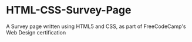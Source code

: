 # HTML-CSS-Survey-Page
A Survey page written using HTML5 and CSS, as part of FreeCodeCamp's Web Design certification
